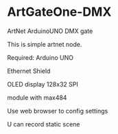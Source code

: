 # ArtGateOne-DMX
ArtNet ArduinoUNO DMX gate

This is simple artnet node.


Required:
Arduino UNO

Ethernet Shield

OLED display 128x32 SPI

module with max484



Use web browser to config settings

U can record static scene
